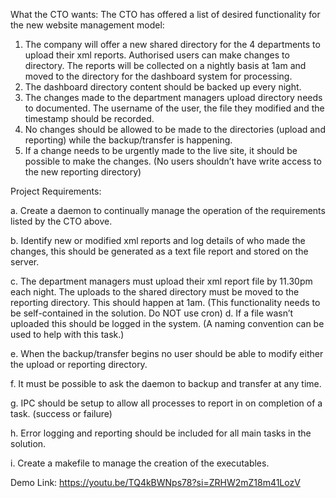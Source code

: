 What the CTO wants:
The CTO has offered a list of desired functionality for the new website management model:
1. The company will offer a new shared directory for the 4 departments to upload their xml reports. Authorised users can make changes to directory. The reports will be collected on a nightly basis at 1am and moved to the directory for the dashboard system for processing.
2. The dashboard directory content should be backed up every night.
3. The changes made to the department managers upload directory needs to documented. The username of the user, the file they modified and the timestamp should be recorded.
4. No changes should be allowed to be made to the directories (upload and reporting) while the backup/transfer is happening.
5. If a change needs to be urgently made to the live site, it should be possible to make the changes. (No users shouldn’t have write access to the new reporting directory)

Project Requirements:

a. Create a daemon to continually manage the operation of the requirements listed by the CTO above.

b. Identify new or modified xml reports and log details of who made the changes, this should be generated as a text file report and stored on the server.

c. The department managers must upload their xml report file by 11.30pm each night. The uploads to the shared directory must be moved to the reporting directory. This should happen at 1am. (This functionality needs to be self-contained in the solution. Do NOT use cron)
d. If a file wasn’t uploaded this should be logged in the system. (A naming convention can be used to help with this task.)

e. When the backup/transfer begins no user should be able to modify either the upload or reporting directory.

f. It must be possible to ask the daemon to backup and transfer at any time.

g. IPC should be setup to allow all processes to report in on completion of a task. (success or failure)

h. Error logging and reporting should be included for all main tasks in the solution.

i. Create a makefile to manage the creation of the executables.

Demo Link: https://youtu.be/TQ4kBWNps78?si=ZRHW2mZ18m41LozV
